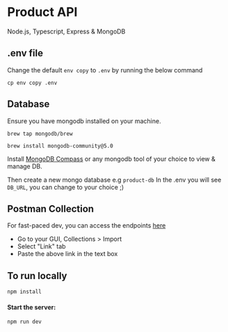 # Product API

Node.js, Typescript, Express & MongoDB

## .env file

Change the default `env copy` to `.env` by running the below command

```
cp env copy .env
```

## Database

Ensure you have mongodb installed on your machine.

```
brew tap mongodb/brew

brew install mongodb-community@5.0
```

Install [MongoDB Compass](https://www.mongodb.com/try/download/compass) or any mongodb tool of your choice to view &amp; manage DB.

Then create a new mongo database e.g `product-db`
In the .env you will see `DB_URL`, you can change to your choice ;)

## Postman Collection

For fast-paced dev, you can access the endpoints [here](https://documenter.getpostman.com/view/16203148/2s935vmzzM)

- Go to your GUI, Collections > Import
- Select "Link" tab
- Paste the above link in the text box

## To run locally

```
npm install
```

#### Start the server:

```
npm run dev
```
